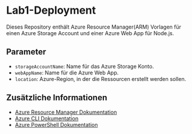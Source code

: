 # Lab1-Deployment

Dieses Repository enthält Azure Resource Manager(ARM) Vorlagen für einen Azure Storage Account und einer Azure Web App für Node.js.

## Parameter

- `storageAccountName`: Name für das Azure Storage Konto.
- `webAppName`: Name für die Azure Web App.
- `location`: Azure-Region, in der die Ressourcen erstellt werden sollen.

## Zusätzliche Informationen

- [Azure Resource Manager Dokumentation](https://docs.microsoft.com/de-at/azure/azure-resource-manager/management/overview)
- [Azure CLI Dokumentation](https://docs.microsoft.com/de-at/cli/azure)
- [Azure PowerShell Dokumentation](https://docs.microsoft.com/de-at/powershell/azure/)
